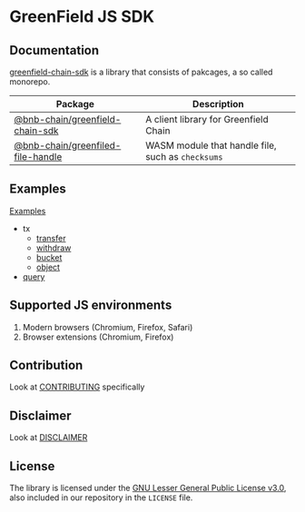 # GreenField JS SDK

## Documentation

[greenfield-chain-sdk](./packages/chain-sdk/) is a library that consists of pakcages, a so called monorepo.

| Package | Description |
| --- | --- |
| [@bnb-chain/greenfield-chain-sdk](./packages/chain-sdk) | A client library for Greenfield Chain |
| [@bnb-chain/greenfiled-file-handle](./packages/files) | WASM module that handle file, such as `checksums` |

## Examples

[Examples](./examples)

* tx
  * [transfer](./examples/wallet/src/components/transfer/index.tsx)
  * [withdraw](./examples/wallet/src/components/withdraw/index.tsx)
  * [bucket](./examples/wallet/src/components/bucket/index.tsx)
  * [object](./examples/wallet/src/components/object/index.tsx)
* [query](./examples/wallet/src/components/withdraw/query.tsx)

## Supported JS environments

1. Modern browsers (Chromium, Firefox, Safari)
2. Browser extensions (Chromium, Firefox)

## Contribution

Look at [CONTRIBUTING](./CONTRIBUTING.md) specifically


## Disclaimer

Look at [DISCLAIMER](./DISCLAIMER.md)

## License

The library is licensed under the
[GNU Lesser General Public License v3.0](https://www.gnu.org/licenses/lgpl-3.0.en.html),
also included in our repository in the `LICENSE` file.
